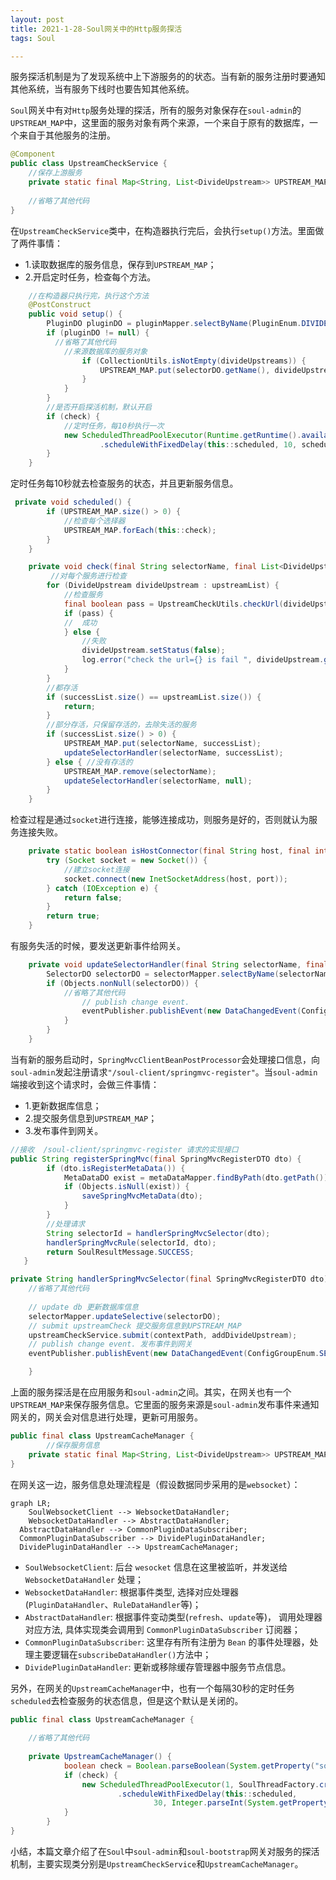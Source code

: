 ```yaml
---
layout: post
title: 2021-1-28-Soul网关中的Http服务探活
tags: Soul

---
```




服务探活机制是为了发现系统中上下游服务的的状态。当有新的服务注册时要通知其他系统，当有服务下线时也要告知其他系统。

`Soul`网关中有对`Http`服务处理的探活，所有的服务对象保存在`soul-admin`的`UPSTREAM_MAP`中，这里面的服务对象有两个来源，一个来自于原有的数据库，一个来自于其他服务的注册。

```java
@Component
public class UpstreamCheckService {
	//保存上游服务
    private static final Map<String, List<DivideUpstream>> UPSTREAM_MAP = Maps.newConcurrentMap();
   
    //省略了其他代码
}
```

在`UpstreamCheckService`类中，在构造器执行完后，会执行`setup()`方法。里面做了两件事情：

- 1.读取数据库的服务信息，保存到`UPSTREAM_MAP`；
- 2.开启定时任务，检查每个方法。

```java
    //在构造器只执行完，执行这个方法
	@PostConstruct
    public void setup() {
        PluginDO pluginDO = pluginMapper.selectByName(PluginEnum.DIVIDE.getName());
        if (pluginDO != null) {
		  //省略了其他代码
            //来源数据库的服务对象
                if (CollectionUtils.isNotEmpty(divideUpstreams)) {
                    UPSTREAM_MAP.put(selectorDO.getName(), divideUpstreams);
                }
            }
        }
        //是否开启探活机制，默认开启
        if (check) {
            //定时任务，每10秒执行一次
            new ScheduledThreadPoolExecutor(Runtime.getRuntime().availableProcessors(), SoulThreadFactory.create("scheduled-upstream-task", false))
                    .scheduleWithFixedDelay(this::scheduled, 10, scheduledTime, TimeUnit.SECONDS);
        }
    }
```



定时任务每10秒就去检查服务的状态，并且更新服务信息。

```java
 private void scheduled() {
        if (UPSTREAM_MAP.size() > 0) {
            //检查每个选择器
            UPSTREAM_MAP.forEach(this::check);
        }
    }

    private void check(final String selectorName, final List<DivideUpstream> upstreamList) {
         //对每个服务进行检查
        for (DivideUpstream divideUpstream : upstreamList) {
            //检查服务
            final boolean pass = UpstreamCheckUtils.checkUrl(divideUpstream.getUpstreamUrl());
            if (pass) {
			//	成功
            } else {
                //失败
                divideUpstream.setStatus(false);
                log.error("check the url={} is fail ", divideUpstream.getUpstreamUrl());
            }
        }
        //都存活
        if (successList.size() == upstreamList.size()) {
            return;
        }
        //部分存活，只保留存活的，去除失活的服务
        if (successList.size() > 0) {
            UPSTREAM_MAP.put(selectorName, successList);
            updateSelectorHandler(selectorName, successList);
        } else { //没有存活的
            UPSTREAM_MAP.remove(selectorName);
            updateSelectorHandler(selectorName, null);
        }
    }
```

检查过程是通过`socket`进行连接，能够连接成功，则服务是好的，否则就认为服务连接失败。

```java
    private static boolean isHostConnector(final String host, final int port) {
        try (Socket socket = new Socket()) {
            //建立socket连接
            socket.connect(new InetSocketAddress(host, port));
        } catch (IOException e) {
            return false;
        }
        return true;
    }
```

有服务失活的时候，要发送更新事件给网关。

```java
    private void updateSelectorHandler(final String selectorName, final List<DivideUpstream> upstreams) {
        SelectorDO selectorDO = selectorMapper.selectByName(selectorName);
        if (Objects.nonNull(selectorDO)) {
			//省略了其他代码
                // publish change event.
                eventPublisher.publishEvent(new DataChangedEvent(ConfigGroupEnum.SELECTOR, DataEventTypeEnum.UPDATE, Collections.singletonList(selectorData)));
            }
        }
    }
```



当有新的服务启动时，`SpringMvcClientBeanPostProcessor`会处理接口信息，向`soul-admin`发起注册请求`"/soul-client/springmvc-register"`。当`soul-admin`端接收到这个请求时，会做三件事情：

- 1.更新数据库信息；
- 2.提交服务信息到`UPSTREAM_MAP`；
- 3.发布事件到网关。

```java
//接收  /soul-client/springmvc-register 请求的实现接口
public String registerSpringMvc(final SpringMvcRegisterDTO dto) {
        if (dto.isRegisterMetaData()) {
            MetaDataDO exist = metaDataMapper.findByPath(dto.getPath());
            if (Objects.isNull(exist)) {
                saveSpringMvcMetaData(dto);
            }
        }
        //处理请求
        String selectorId = handlerSpringMvcSelector(dto);
        handlerSpringMvcRule(selectorId, dto);
        return SoulResultMessage.SUCCESS;
   }

private String handlerSpringMvcSelector(final SpringMvcRegisterDTO dto) {
	//省略了其他代码
    
    // update db 更新数据库信息
    selectorMapper.updateSelective(selectorDO);
    // submit upstreamCheck 提交服务信息到UPSTREAM_MAP
    upstreamCheckService.submit(contextPath, addDivideUpstream);
    // publish change event. 发布事件到网关
    eventPublisher.publishEvent(new DataChangedEvent(ConfigGroupEnum.SELECTOR, DataEventTypeEnum.UPDATE,Collections.singletonList(selectorData)));

    }
```



上面的服务探活是在应用服务和`soul-admin`之间。其实，在网关也有一个`UPSTREAM_MAP`来保存服务信息。它里面的服务来源是`soul-admin`发布事件来通知网关的，网关会对信息进行处理，更新可用服务。

```java
public final class UpstreamCacheManager {
		//保存服务信息
    private static final Map<String, List<DivideUpstream>> UPSTREAM_MAP = Maps.newConcurrentMap();
}
```

在网关这一边，服务信息处理流程是（假设数据同步采用的是`websocket`）：

```mermaid
graph LR;
	SoulWebsocketClient --> WebsocketDataHandler;
	WebsocketDataHandler --> AbstractDataHandler;
  AbstractDataHandler --> CommonPluginDataSubscriber;
  CommonPluginDataSubscriber --> DividePluginDataHandler;
  DividePluginDataHandler --> UpstreamCacheManager;
```

- `SoulWebsocketClient`: 后台 `wesocket` 信息在这里被监听，并发送给 `WebsocketDataHandler` 处理；
- `WebsocketDataHandler`: 根据事件类型, 选择对应处理器 (`PluginDataHandler`、`RuleDataHandler`等)；
- `AbstractDataHandler`: 根据事件变动类型(`refresh`、`update`等)， 调用处理器对应方法, 具体实现类会调用到 `CommonPluginDataSubscriber` 订阅器；
- `CommonPluginDataSubscriber`: 这里存有所有注册为 `Bean` 的事件处理器，处理主要逻辑在`subscribeDataHandler()`方法中；
- `DividePluginDataHandler`: 更新或移除缓存管理器中服务节点信息。



另外，在网关的`UpstreamCacheManager`中，也有一个每隔30秒的定时任务`scheduled`去检查服务的状态信息，但是这个默认是关闭的。

```java
public final class UpstreamCacheManager {   
    
    //省略了其他代码
    
    private UpstreamCacheManager() {
            boolean check = Boolean.parseBoolean(System.getProperty("soul.upstream.check", "false"));
            if (check) {
                new ScheduledThreadPoolExecutor(1, SoulThreadFactory.create("scheduled-upstream-task", false))
                        .scheduleWithFixedDelay(this::scheduled,
                                30, Integer.parseInt(System.getProperty("soul.upstream.scheduledTime", "30")), TimeUnit.SECONDS);
            }
        }
}
```



小结，本篇文章介绍了在`Soul`中`soul-admin`和`soul-bootstrap`网关对服务的探活机制，主要实现类分别是`UpstreamCheckService`和`UpstreamCacheManager`。


